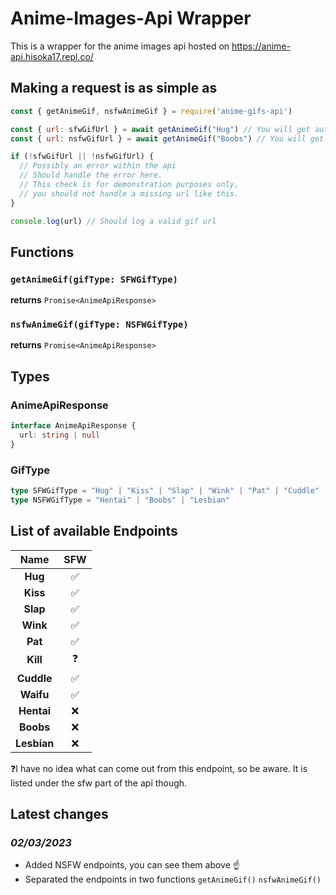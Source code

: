 # Anime-Images-Api Wrapper

This is a wrapper for the anime images api hosted on
<https://anime-api.hisoka17.repl.co/>

## Making a request is as simple as

```javascript
const { getAnimeGif, nsfwAnimeGif } = require('anime-gifs-api')

const { url: sfwGifUrl } = await getAnimeGif("Hug") // You will get autocompletion here
const { url: nsfwGifUrl } = await getAnimeGif("Boobs") // You will get autocompletion here

if (!sfwGifUrl || !nsfwGifUrl) {
  // Possibly an error within the api
  // Should handle the error here.
  // This check is for demonstration purposes only,
  // you should not handle a missing url like this.
}

console.log(url) // Should log a valid gif url
```

## Functions

### `getAnimeGif(gifType: SFWGifType)`

**returns** `Promise<AnimeApiResponse>`

### `nsfwAnimeGif(gifType: NSFWGifType)`

**returns** `Promise<AnimeApiResponse>`

## Types

### AnimeApiResponse

```typescript
interface AnimeApiResponse {
  url: string | null
}
```

### GifType

```typescript
type SFWGifType = "Hug" | "Kiss" | "Slap" | "Wink" | "Pat" | "Cuddle" | "Waifu"
type NSFWGifType = "Hentai" | "Boobs" | "Lesbian"
```

## List of available Endpoints

|Name|SFW|
|:-:|:-:|
|**Hug**|✅|
|**Kiss**|✅|
|**Slap**|✅|
|**Wink**|✅|
|**Pat**|✅|
|**Kill**|❓|
|**Cuddle**|✅|
|**Waifu**|✅|
|**Hentai**|❌|
|**Boobs**|❌|
|**Lesbian**|❌|

❓I have no idea what can come out from this endpoint, so be aware. It is listed under the sfw part of the api though.

## Latest changes

### *02/03/2023*

- Added NSFW endpoints, you can see them above ☝️
- Separated the endpoints in two functions `getAnimeGif()` `nsfwAnimeGif()`
